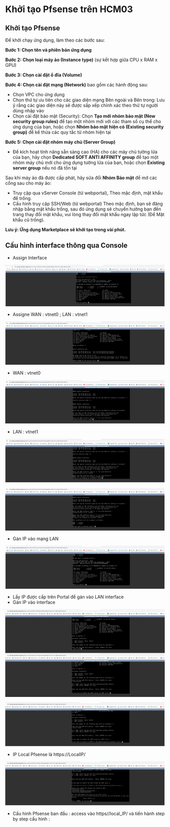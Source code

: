 # Khởi tạo Pfsense trên HCM03

## Khởi tạo Pfsense

Để khởi chạy ứng dụng, làm theo các bước sau:

**Bước 1: Chọn tên và phiên bản ứng dụng**

**Bước 2: Chọn loại máy ảo (Instance type)** (sự kết hợp giữa CPU x RAM x GPU)

**Bước 3: Chọn cài đặt ổ đĩa (Volume)**

**Bước 4: Chọn cài đặt mạng (Network)** bao gồm các hành động sau:

* Chọn VPC cho ứng dụng
* Chọn thứ tự ưu tiên cho các giao diện mạng Bên ngoài và Bên trong: Lưu ý rằng các giao diện này sẽ được sắp xếp chính xác theo thứ tự người dùng nhập vào
* Chọn cài đặt bảo mật (Security): Chọn **Tạo mới nhóm bảo mật (New security group rules)** để tạo một nhóm mới với các tham số cụ thể cho ứng dụng của bạn, hoặc chọn **Nhóm bảo mật hiện có (Existing security group)** để kế thừa các quy tắc từ nhóm hiện tại

**Bước 5: Chọn cài đặt nhóm máy chủ (Server Group)**

* Để kích hoạt tính năng sẵn sàng cao (HA) cho các máy chủ tường lửa của bạn, hãy chọn **Dedicated SOFT ANTI AFFINITY group** để tạo một nhóm máy chủ mới cho ứng dụng tường lửa của bạn, hoặc chọn **Existing server group** nếu nó đã tồn tại

Sau khi máy ảo đã được cấp phát, hãy sửa đổi **Nhóm Bảo mật** để mở các cổng sau cho máy ảo:

* Truy cập qua vServer Console (từ webportal), Theo mặc định, mật khẩu để trống. 
* Cấu hình truy cập SSH/Web (từ webportal) Theo mặc định, bạn sẽ đăng nhập bằng mật khẩu trống, sau đó ứng dụng sẽ chuyển hướng bạn đến trang thay đổi mật khẩu, vui lòng thay đổi mật khẩu ngay lập tức (Để Mật khẩu cũ trống). 

**Lưu ý: Ứng dụng Marketplace sẽ khởi tạo trong vài phút.**

## Cấu hình interface thông qua Console 

* Assign Interface

![Image](https://github.com/vngcloud/docs/blob/main/Vietnamese/.gitbook/assets/image%20(675).png?raw=true)

* Assigne WAN : vtnet0 ; LAN : vtnet1

![Image](https://github.com/vngcloud/docs/blob/main/Vietnamese/.gitbook/assets/image%20(676).png?raw=true)

* WAN : vtnet0

![Image](https://github.com/vngcloud/docs/blob/main/Vietnamese/.gitbook/assets/image%20(677).png?raw=true)

* LAN : vtnet1

![Image](https://github.com/vngcloud/docs/blob/main/Vietnamese/.gitbook/assets/image%20(678).png?raw=true)

![Image](https://github.com/vngcloud/docs/blob/main/Vietnamese/.gitbook/assets/image%20(679).png?raw=true)

* Gán IP vào mạng LAN

![Image](https://github.com/vngcloud/docs/blob/main/Vietnamese/.gitbook/assets/image%20(680).png?raw=true)

* Lấy IP được cấp trên Portal để gán vào LAN interface
* Gán IP vào interface

![Image](https://github.com/vngcloud/docs/blob/main/Vietnamese/.gitbook/assets/image%20(681).png?raw=true)

![Image](https://github.com/vngcloud/docs/blob/main/Vietnamese/.gitbook/assets/image%20(682).png?raw=true)

* IP Local Pfsense là https://LocalIP/

![Image](https://github.com/vngcloud/docs/blob/main/Vietnamese/.gitbook/assets/image%20(683).png?raw=true)

* Cấu hình Pfsense ban đầu : access vào https//local\_IP/ và tiến hành step by step cấu hình : 
